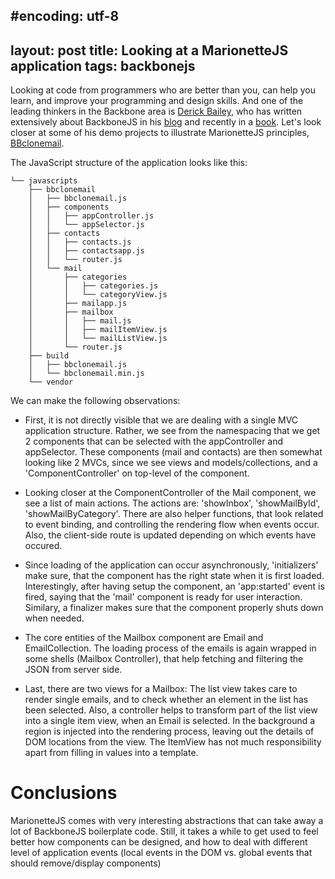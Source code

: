 #encoding: utf-8
---
layout: post
title: Looking at a MarionetteJS application
tags: backbonejs
---
Looking at code from programmers who are better than you, can help you learn, and improve your programming and design skills. And one of the leading thinkers in the Backbone area is [Derick Bailey](https://twitter.com/derickbailey), who has written extensively about BackboneJS in his [blog](http://lostechies.com/derickbailey) and recently in a [book](https://leanpub.com/building-backbone-plugins). Let's look closer at some of his demo projects to illustrate MarionetteJS principles, [BBclonemail](git://github.com/marionettejs/bbclonemail.git).

The JavaScript structure of the application looks like this:

    └── javascripts
        ├── bbclonemail
        │   ├── bbclonemail.js
        │   ├── components
        │   │   ├── appController.js
        │   │   └── appSelector.js
        │   ├── contacts
        │   │   ├── contacts.js
        │   │   ├── contactsapp.js
        │   │   └── router.js
        │   └── mail
        │       ├── categories
        │       │   ├── categories.js
        │       │   └── categoryView.js
        │       ├── mailapp.js
        │       ├── mailbox
        │       │   ├── mail.js
        │       │   ├── mailItemView.js
        │       │   └── mailListView.js
        │       └── router.js
        ├── build
        │   ├── bbclonemail.js
        │   └── bbclonemail.min.js
        └── vendor

We can make the following observations:

* First, it is not directly visible that we are dealing with a single MVC application structure. Rather, we see from the namespacing that we get 2 components that can be selected with the appController and appSelector. These components (mail and contacts) are then somewhat looking like 2 MVCs, since we see views and models/collections, and a 'ComponentController' on top-level of the component.

* Looking closer at the ComponentController of the Mail component, we see a list of main actions. The actions are: 'showInbox', 'showMailById', 'showMailByCategory'.  There are also helper functions, that look related to event binding, and controlling the rendering flow when events occur. Also, the client-side route is updated depending on which events have occured.

* Since loading of the application can occur asynchronously, 'initializers' make sure, that the component has the right state when it is first loaded. Interestingly, after having setup the component, an 'app:started' event is fired, saying that the 'mail' component is ready for user interaction.  Similary, a finalizer makes sure that the component properly shuts down when needed.

* The core entities of the Mailbox component are Email and EmailCollection. The loading process of the emails is again wrapped in some shells (Mailbox Controller), that help fetching and filtering the JSON from server side.

* Last, there are two views for a Mailbox: The list view takes care to render single emails, and to check whether an element in the list has been selected. Also, a controller helps to transform part of the list view into a single item view, when an Email is selected. In the background a region is injected into the rendering process, leaving out the details of DOM locations from the view. The ItemView has not much responsibility apart from filling in values into a template.

# Conclusions
MarionetteJS comes with very interesting abstractions that can take away a lot of BackboneJS boilerplate code. Still, it takes a while to get used to feel better how components can be designed, and how to deal with different level of application events (local events in the DOM vs. global events that should remove/display components)
